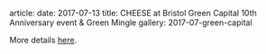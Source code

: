 article:
date: 2017-07-13
title: CHEESE at Bristol Green Capital 10th Anniversary event & Green Mingle
gallery: 2017-07-green-capital

More details
[here](http://bristolgreencapital.org/ten-year-anniversary-bristolsfuture/).
